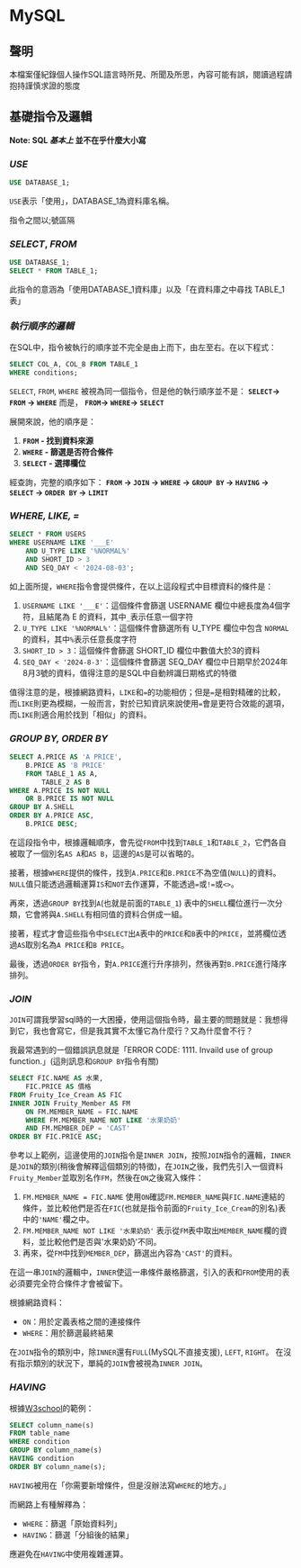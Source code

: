# MySQL

## 聲明

 本檔案僅紀錄個人操作SQL語言時所見、所聞及所思，內容可能有誤，閱讀過程請抱持謹慎求證的態度

## 基礎指令及邏輯

**Note: SQL *基本上* 並不在乎什麼大小寫**

### *USE*

```sql
USE DATABASE_1;
```

`USE`表示「使用」，DATABASE_1為資料庫名稱。

指令之間以;號區隔

### *SELECT*, *FROM*

```sql
USE DATABASE_1;
SELECT * FROM TABLE_1;
```

此指令的意涵為「使用DATABASE_1資料庫」以及「在資料庫之中尋找 TABLE_1 表」

### *執行順序的邏輯*

在SQL中，指令被執行的順序並不完全是由上而下，由左至右。在以下程式：

```sql
SELECT COL_A, COL_B FROM TABLE_1
WHERE conditions;
```

`SELECT`, `FROM`, `WHERE` 被視為同一個指令，但是他的執行順序並不是：
**`SELECT`→ `FROM` → `WHERE`** 而是，
**`FROM`→ `WHERE`→ `SELECT`**

展開來說，他的順序是：

1. **`FROM` - 找到資料來源**
2. **`WHERE` - 篩選是否符合條件**
3. **`SELECT` - 選擇欄位**

經查詢，完整的順序如下：
**`FROM` → `JOIN` → `WHERE` → `GROUP BY` → `HAVING` → `SELECT` → `ORDER BY` → `LIMIT`**

### *WHERE, LIKE, =*

```sql
SELECT * FROM USERS
WHERE USERNAME LIKE '___E' 
    AND U_TYPE LIKE '%NORMAL%'
    AND SHORT_ID > 3 
    AND SEQ_DAY < '2024-08-03';
```

如上面所提，`WHERE`指令會提供條件，在以上這段程式中目標資料的條件是：

1. `USERNAME LIKE '___E'`：這個條件會篩選 USERNAME 欄位中總長度為4個字符，且結尾為 E 的資料，其中`_`表示任意一個字符
2. `U_TYPE LIKE '%NORMAL%'`：這個條件會篩選所有 U_TYPE 欄位中包含 `NORMAL` 的資料，其中`%`表示任意長度字符
3. `SHORT_ID > 3`：這個條件會篩選 SHORT_ID 欄位中數值大於3的資料
4. `SEQ_DAY < '2024-8-3'`：這個條件會篩選 SEQ_DAY 欄位中日期早於2024年8月3號的資料，值得注意的是SQL中自動辨識日期格式的特徵

值得注意的是，根據網路資料，`LIKE`和`=`的功能相仿；但是`=`是相對精確的比較，而`LIKE`則更為模糊，一般而言，對於已知資訊來說使用`=`會是更符合效能的選項，而`LIKE`則適合用於找到「相似」的資料。

### *GROUP BY, ORDER BY*

```sql
SELECT A.PRICE AS 'A PRICE',
    B.PRICE AS 'B PRICE' 
    FROM TABLE_1 AS A,
        TABLE_2 AS B
WHERE A.PRICE IS NOT NULL
    OR B.PRICE IS NOT NULL
GROUP BY A.SHELL
ORDER BY A.PRICE ASC,
    B.PRICE DESC;
```

在這段指令中，根據邏輯順序，會先從`FROM`中找到`TABLE_1`和`TABLE_2`，它們各自被取了一個別名`AS A`和`AS B`，這邊的`AS`是可以省略的。

接著，根據`WHERE`提供的條件，找到`A.PRICE`和`B.PRICE`不為空值(`NULL`)的資料。`NULL`值只能透過邏輯運算`IS`和`NOT`去作運算，不能透過`=`或`!=`或`<>`。

再來，透過`GROUP BY`找到`A`(也就是前面的`TABLE_1`) 表中的`SHELL`欄位進行一次分類，它會將與`A.SHELL`有相同值的資料合併成一組。

接著，程式才會這些指令中`SELECT`出`A`表中的`PRICE`和`B`表中的`PRICE`，並將欄位透過`AS`取別名為`A PRICE`和`B PRICE`。

最後，透過`ORDER BY`指令，對`A.PRICE`進行升序排列，然後再對`B.PRICE`進行降序排列。

### *JOIN*

`JOIN`可謂我學習sql時的一大困擾，使用這個指令時，最主要的問題就是：我想得到它，我也會寫它，但是我其實不太懂它為什麼行？又為什麼會不行？

我最常遇到的一個錯誤訊息就是「ERROR CODE: 1111. Invaild use of group function.」(這則訊息和`GROUP BY`指令有關)

```sql
SELECT FIC.NAME AS 水果,
    FIC.PRICE AS 價格
FROM Fruity_Ice_Cream AS FIC
INNER JOIN Fruity_Member AS FM
    ON FM.MEMBER_NAME = FIC.NAME
    WHERE FM.MEMBER_NAME NOT LIKE '水果奶奶'
    AND FM.MEMBER_DEP = 'CAST'
ORDER BY FIC.PRICE ASC;
```

參考以上範例，這邊使用的`JOIN`指令是`INNER JOIN`，按照`JOIN`指令的邏輯，`INNER`是`JOIN`的類別(稍後會解釋這個類別的特徵)，在`JOIN`之後，我們先引入一個資料`Fruity_Member`並取別名作`FM`，然後在`ON`之後寫入條件：

1. `FM.MEMBER_NAME = FIC.NAME` 使用`ON`確認`FM.MEMBER_NAME`與`FIC.NAME`連結的條件，並比較他們是否在`FIC`(也就是指令前面的`Fruity_Ice_Cream`的別名)表中的`'NAME'`欄之中。
2. `FM.MEMBER_NAME NOT LIKE '水果奶奶'` 表示從`FM`表中取出`MEMBER_NAME`欄的資料，並比較他們是否與'水果奶奶'不同。
3. 再來，從`FM`中找到`MEMBER_DEP`，篩選出內容為`'CAST'`的資料。

在這一串`JOIN`的邏輯中，`INNER`使這一串條件嚴格篩選，引入的表和`FROM`使用的表必須要完全符合條件才會被留下。

根據網路資料：

* `ON`：用於定義表格之間的連接條件
* `WHERE`：用於篩選最終結果

在`JOIN`指令的類別中，除`INNER`還有`FULL`(MySQL不直接支援), `LEFT`, `RIGHT`。
在沒有指示類別的狀況下，單純的`JOIN`會被視為`INNER JOIN`。

### *HAVING*

根據[W3school](https://www.w3schools.com/sql/sql_having.asp)的範例：

```sql
SELECT column_name(s)
FROM table_name
WHERE condition
GROUP BY column_name(s)
HAVING condition
ORDER BY column_name(s);
```

`HAVING`被用在「你需要新增條件，但是沒辦法寫`WHERE`的地方。」

而網路上有種解釋為：

* `WHERE`：篩選「原始資料列」
* `HAVING`：篩選「分組後的結果」

應避免在`HAVING`中使用複雜運算。
